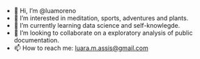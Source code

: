 - 👋 Hi, I’m @luamoreno
- 👀 I’m interested in meditation, sports, adventures and plants. 
- 🌱 I’m currently learning data science and self-knowlegde.
- 💞️ I’m looking to collaborate on a exploratory analysis of public documentation.  
- 📫 How to reach me: luara.m.assis@gmail.com

<!---
luamoreno/luamoreno is a ✨ special ✨ repository because its `README.md` (this file) appears on your GitHub profile.
You can click the Preview link to take a look at your changes.
--->
